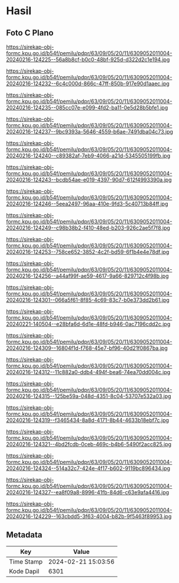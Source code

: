 # Hasil

## Foto C Plano

https://sirekap-obj-formc.kpu.go.id/b54f/pemilu/pdpr/63/09/05/20/11/6309052011004-20240216-124225--56a8b8cf-b0c0-48bf-925d-d322d2c1e194.jpg

https://sirekap-obj-formc.kpu.go.id/b54f/pemilu/pdpr/63/09/05/20/11/6309052011004-20240216-124232--6c4c000d-866c-47ff-850b-917e90d1aaec.jpg

https://sirekap-obj-formc.kpu.go.id/b54f/pemilu/pdpr/63/09/05/20/11/6309052011004-20240216-124235--085cc07e-e099-4fd2-ba11-0e5d28b5bfe1.jpg

https://sirekap-obj-formc.kpu.go.id/b54f/pemilu/pdpr/63/09/05/20/11/6309052011004-20240216-124237--9bc9393a-5646-4559-b6ae-7491dba04c73.jpg

https://sirekap-obj-formc.kpu.go.id/b54f/pemilu/pdpr/63/09/05/20/11/6309052011004-20240216-124240--c89382af-7eb9-4066-a21d-5345505199fb.jpg

https://sirekap-obj-formc.kpu.go.id/b54f/pemilu/pdpr/63/09/05/20/11/6309052011004-20240216-124243--bcdb54ae-e019-4397-90d7-612f4993390a.jpg

https://sirekap-obj-formc.kpu.go.id/b54f/pemilu/pdpr/63/09/05/20/11/6309052011004-20240216-124246--5eea2497-96aa-410e-9fd3-5c40713b84ff.jpg

https://sirekap-obj-formc.kpu.go.id/b54f/pemilu/pdpr/63/09/05/20/11/6309052011004-20240216-124249--c98b38b2-f410-48ed-b203-926c2ae5f7f8.jpg

https://sirekap-obj-formc.kpu.go.id/b54f/pemilu/pdpr/63/09/05/20/11/6309052011004-20240216-124253--758ce652-3852-4c2f-bd59-6f1b4e4e78df.jpg

https://sirekap-obj-formc.kpu.go.id/b54f/pemilu/pdpr/63/09/05/20/11/6309052011004-20240216-124256--a44af99f-ae59-4617-9a66-829712c4f98b.jpg

https://sirekap-obj-formc.kpu.go.id/b54f/pemilu/pdpr/63/09/05/20/11/6309052011004-20240216-124301--066a5f61-8f85-4c69-83c7-b0e373dd2b61.jpg

https://sirekap-obj-formc.kpu.go.id/b54f/pemilu/pdpr/63/09/05/20/11/6309052011004-20240221-140504--e28bfa6d-6d1e-48fd-b946-0ac7196cdd2c.jpg

https://sirekap-obj-formc.kpu.go.id/b54f/pemilu/pdpr/63/09/05/20/11/6309052011004-20240216-124309--16804f1d-f768-45e7-bf96-40d21f0867ba.jpg

https://sirekap-obj-formc.kpu.go.id/b54f/pemilu/pdpr/63/09/05/20/11/6309052011004-20240216-124312--11c882a0-ddb4-494f-bea6-74ea70dd004c.jpg

https://sirekap-obj-formc.kpu.go.id/b54f/pemilu/pdpr/63/09/05/20/11/6309052011004-20240216-124315--125be59a-048d-4351-8c04-53707e532a03.jpg

https://sirekap-obj-formc.kpu.go.id/b54f/pemilu/pdpr/63/09/05/20/11/6309052011004-20240216-124319--f3465434-8a8d-4171-8b44-4633b18ebf7c.jpg

https://sirekap-obj-formc.kpu.go.id/b54f/pemilu/pdpr/63/09/05/20/11/6309052011004-20240216-124321--4bd2fcdb-0ceb-469c-b4b6-5490f2acc825.jpg

https://sirekap-obj-formc.kpu.go.id/b54f/pemilu/pdpr/63/09/05/20/11/6309052011004-20240216-124324--514a32c7-424e-4f17-b602-9119bc896434.jpg

https://sirekap-obj-formc.kpu.go.id/b54f/pemilu/pdpr/63/09/05/20/11/6309052011004-20240216-124327--ea8f09a8-8996-41fb-84d6-c63e9afa4416.jpg

https://sirekap-obj-formc.kpu.go.id/b54f/pemilu/pdpr/63/09/05/20/11/6309052011004-20240216-124229--163cbdd5-3f63-4004-b82b-9f5463f89953.jpg


## Metadata

| Key        | Value               |
| ---------- | ------------------- |
| Time Stamp | 2024-02-21 15:03:56 |
| Kode Dapil | 6301                |



